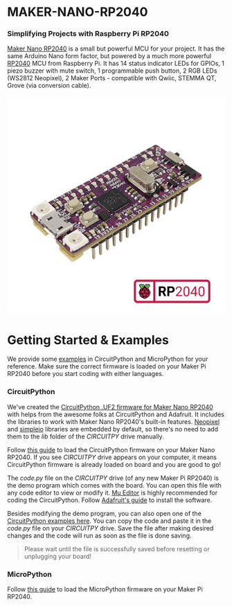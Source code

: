 # MAKER-NANO-RP2040
### Simplifying Projects with Raspberry Pi RP2040

[Maker Nano RP2040](https://my.cytron.io/maker-nano-rp2040-simplifying-projects-with-raspberry-pi-rp2040) is a small but powerful MCU for your project. It has the same Arduino Nano form factor, but powered by a much more powerful [RP2040](https://www.raspberrypi.com/documentation/microcontrollers/rp2040.html) MCU from Raspberry Pi. It has 14 status indicator LEDs for GPIOs, 1 piezo buzzer with mute switch, 1 programmable push button, 2 RGB LEDs (WS2812 Neopixel), 2 Maker Ports - compatible with Qwiic, STEMMA QT, Grove (via conversion cable).

![alt text](https://github.com/CytronTechnologies/MAKER-NANO-RP2040/blob/main/MAKER-NANO-RP2040-Image.PNG)

# Getting Started & Examples

We provide some [examples](https://github.com/CytronTechnologies/MAKER-NANO-RP2040/tree/main/Examples) in CircuitPython and MicroPython for your reference. Make sure the correct firmware is loaded on your Maker Pi RP2040 before you start coding with either languages.

### CircuitPython
We've created the [CircuitPython .UF2 firmware for Maker Nano RP2040](https://circuitpython.org/board/cytron_maker_nano_rp2040/) with helps from the awesome folks at CircuitPython and Adafruit. It includes the libraries to work with Maker Nano RP2040's built-in features. [Neopixel](https://github.com/adafruit/Adafruit_CircuitPython_NeoPixel) and [simpleio](https://github.com/adafruit/Adafruit_CircuitPython_SimpleIO) libraries are embedded by default, so there's no need to add them to the _lib_ folder of the _CIRCUITPY_ drive manually.

Follow [this guide](/setup-circuitpython.md) to load the CircuitPython firmware on your Maker Nano RP2040.
If you see _CIRCUITPY_ drive appears on your computer, it means CircuitPython firmware is already loaded on board and you are good to go! 

The _code.py_ file on the _CIRCUITPY_ drive (of any new Maker Pi RP2040) is the demo program which comes with the board. You can open this file with any code editor to view or modify it. [Mu Editor](https://codewith.mu/) is highly recommended for coding the CircuitPython. Follow [Adafruit's guide](https://learn.adafruit.com/welcome-to-circuitpython/installing-mu-editor) to install the software.

Besides modifying the demo program, you can also open one of the [CircuitPython examples here](/Examples/CircuitPython). You can copy the code and paste it in the _code.py_ file on your _CIRCUITPY_ drive. Save the file after making desired changes and the code will run as soon as the file is done saving.
> Please wait until the file is successfully saved before resetting or unplugging your board!


### MicroPython

Follow [this guide](https://www.raspberrypi.org/documentation/rp2040/getting-started/#getting-started-with-micropython) to load the MicroPython firmware on your Maker Pi RP2040.
